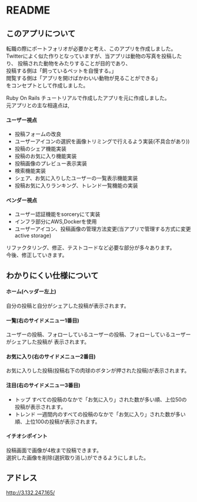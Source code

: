 # README

## このアプリについて
転職の際にポートフォリオが必要かと考え、このアプリを作成しました。
Twitterによく似た作りとなっていますが、当アプリは動物の写真を投稿したり、
投稿された動物をみたりすることが目的であり、    
投稿する側は「飼っているペットを自慢する。」    
閲覧する側は「アプリを開けばかわいい動物が見ることができる」    
をコンセプトとして作成しました。    
    
Ruby On Rails チュートリアルで作成したアプリを元に作成しました。    
元アプリとの主な相違点は,

#### ユーザー視点
- 投稿フォームの改良
- ユーザーアイコンの選択を画像トリミングで行えるよう実装(不具合があり))
- 投稿のシェア機能実装
- 投稿のお気に入り機能実装
- 投稿画像のプレビュー表示実装
- 検索機能実装
- シェア、お気に入りしたユーザーの一覧表示機能実装
- 投稿お気に入りランキング、トレンド一覧機能の実装

#### ベンダー視点
- ユーザー認証機能をsorceryにて実装
- インフラ部分にAWS,Dockerを使用
- ユーザーアイコン、投稿画像の管理方法変更(当アプリで管理する方式に変更 active storage)
    
リファクタリング、修正、テストコードなど必要な部分が多々あります。  
今後、修正していきます。

## わかりにくい仕様について
#### ホーム(ヘッダー左上)
自分の投稿と自分がシェアした投稿が表示されます。
#### 一覧(右のサイドメニュー1番目)
ユーザーの投稿、フォローしているユーザーの投稿、フォローしているユーザーがシェアした投稿が
表示されます。
#### お気に入り(右のサイドメニュー2番目)
お気に入りした投稿(投稿右下の肉球のボタンが押された投稿)が表示されます。
#### 注目(右のサイドメニュー3番目)
- トップ
すべての投稿のなかで「お気に入り」された数が多い順、上位50の投稿が表示されます。
- トレンド
一週間内のすべての投稿のなかで「お気に入り」された数が多い順、上位100の投稿が表示されます。

#### イチオシポイント
投稿画面で画像が4枚まで投稿できます。   
選択した画像を削除(選択取り消し)ができるようにしました。

## アドレス
http://3.132.247.165/